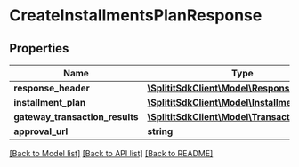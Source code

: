 # CreateInstallmentsPlanResponse

## Properties
Name | Type | Description | Notes
------------ | ------------- | ------------- | -------------
**response_header** | [**\SplititSdkClient\Model\ResponseHeader**](ResponseHeader.md) |  | [optional] 
**installment_plan** | [**\SplititSdkClient\Model\InstallmentPlan**](InstallmentPlan.md) |  | [optional] 
**gateway_transaction_results** | [**\SplititSdkClient\Model\TransactionResult[]**](TransactionResult.md) |  | [optional] 
**approval_url** | **string** |  | [optional] 

[[Back to Model list]](../README.md#documentation-for-models) [[Back to API list]](../README.md#documentation-for-api-endpoints) [[Back to README]](../README.md)


